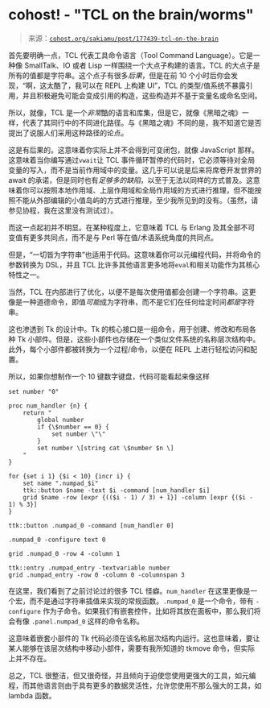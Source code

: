 <!--yml

category: 未分类

date: 2024-05-27 15:08:19

-->

# cohost! - "TCL on the brain/worms"

> 来源：[`cohost.org/sakiamu/post/177439-tcl-on-the-brain`](https://cohost.org/sakiamu/post/177439-tcl-on-the-brain)

首先要明确一点，TCL 代表工具命令语言（Tool Command Language）。它是一种像 SmallTalk、IO 或者 Lisp 一样围绕一个大点子构建的语言。TCL 的大点子是所有的值都是字符串。这个点子有很多*后果*，但是在前 10 个小时后你会发现，“啊，这太酷了，我可以在 REPL 上构建 UI”，TCL 的类型/值系统不暴露引用，并且积极避免可能会变成引用的构造，这些构造并不基于变量名或命名空间。

所以，就像，TCL 是一个*非常*酷的语言和库集，但是它，就像《黑暗之魂》一样，代表了其同行中的不同进化路径。与《黑暗之魂》不同的是，我不知道它是否提出了说服人们采用这种路径的论点。

这是有后果的。这意味着你实际上并不会得到可变闭包，就像 JavaScript 那样。这意味着当你编写通过`vwait`让 TCL 事件循环暂停的代码时，它必须等待对全局变量的写入，而不是当前作用域中的变量。这几乎可以说是后来将席卷开发世界的 await 的承诺，但是同时也有*足够多的缺陷*，以至于无法以同样的方式普及。这意味着你可以按照本地作用域、上层作用域和全局作用域的方式进行推理，但不能按照不能从外部编辑的小值岛屿的方式进行推理，至少我所见到的没有。（虽然，请参见协程，我在这里没有测试过）。

而这一点起初并不明显。在某种程度上，它意味着 TCL 与 Erlang 及其全部不可变值有更多共同点，而不是与 Perl 等在值/术语系统角度的共同点。

但是，“一切皆为字符串”也适用于代码。这意味着你可以元编程代码，并将命令的参数转换为 DSL，并且 TCL 比许多其他语言更多地将`eval`和相关功能作为其核心特性之一。

当然，TCL 在内部进行了优化，以便不是每次使用值都会创建一个字符串。这更像是一种道德命令，即值*可能*成为字符串，而不是它们在任何给定时间*都是*字符串。

这也渗透到 Tk 的设计中。Tk 的核心接口是一组命令，用于创建、修改和布局各种 Tk 小部件。但是，这些小部件也存储在一个类似文件系统的名称层次结构中。此外，每个小部件都被转换为一个过程/命令，以便在 REPL 上进行轻松访问和配置。

所以，如果你想制作一个 10 键数字键盘，代码可能看起来像这样

```
set number "0"

proc num_handler {n} {
    return "
        global number
        if {\$number == 0} {
            set number \"\"
        } 
        set number \[string cat \$number $n \]
    "
}

for {set i 1} {$i < 10} {incr i} {
    set name ".numpad_$i"
    ttk::button $name -text $i -command [num_handler $i] 
    grid $name -row [expr {(($i - 1) / 3) + 1}] -column [expr {($i - 1) % 3}]
}

ttk::button .numpad_0 -command [num_handler 0]

.numpad_0 -configure text 0

grid .numpad_0 -row 4 -column 1 

ttk::entry .numpad_entry -textvariable number
grid .numpad_entry -row 0 -column 0 -columnspan 3 
```

在这里，我们看到了之前讨论过的很多 TCL 怪癖。`num_handler` 在这里更像是一个宏，而不是通过字符串插值来实现的常规函数。`.numpad_0` 是一个命令，带有 `-configure` 作为子命令。如果我们有嵌套控件，比如将其放在面板中，那么我们将会有像 `.panel.numpad_0` 这样的命令名称。

这意味着嵌套小部件的 Tk 代码必须在该名称层次结构内运行。这也意味着，要让某人能够在该层次结构中移动小部件，需要有我所知道的 tkmove 命令，但实际上并不存在。

总之，TCL 很整洁，但又很奇怪，并且倾向于迫使您使用更强大的工具，如元编程，而其他语言则由于具有更多的数据灵活性，允许您使用不那么强大的工具，如 lambda 函数。
